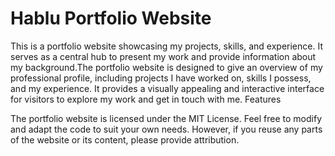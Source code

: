 # Hablu Portfolio Website

This is a portfolio website showcasing my projects, skills, and experience. It serves as a central hub to present my work and provide information about my background.The portfolio website is designed to give an overview of my professional profile, including projects I have worked on, skills I possess, and my experience. It provides a visually appealing and interactive interface for visitors to explore my work and get in touch with me.
Features

The portfolio website is licensed under the MIT License. Feel free to modify and adapt the code to suit your own needs. However, if you reuse any parts of the website or its content, please provide attribution.
